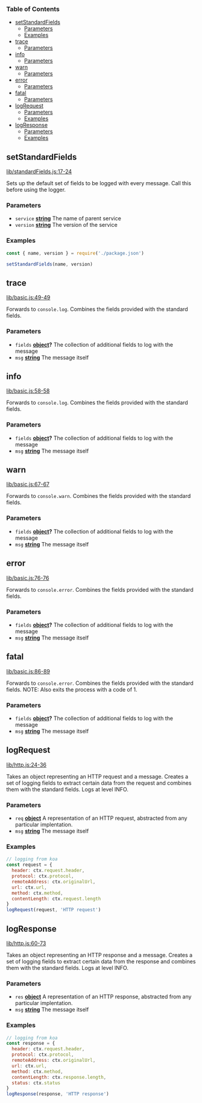 ### Table of Contents

-   [setStandardFields][1]
    -   [Parameters][2]
    -   [Examples][3]
-   [trace][4]
    -   [Parameters][5]
-   [info][6]
    -   [Parameters][7]
-   [warn][8]
    -   [Parameters][9]
-   [error][10]
    -   [Parameters][11]
-   [fatal][12]
    -   [Parameters][13]
-   [logRequest][14]
    -   [Parameters][15]
    -   [Examples][16]
-   [logResponse][17]
    -   [Parameters][18]
    -   [Examples][19]

## setStandardFields

[lib/standardFields.js:17-24][20]

Sets up the default set of fields to be logged with every message.
Call this before using the logger.

### Parameters

-   `service` **[string][21]** The name of parent service
-   `version` **[string][21]** The version of the service

### Examples

```javascript
const { name, version } = require('./package.json')

setStandardFields(name, version)
```

## trace

[lib/basic.js:49-49][22]

Forwards to `console.log`.
Combines the fields provided with the standard fields.

### Parameters

-   `fields` **[object][23]?** The collection of additional fields to log with the message
-   `msg` **[string][21]** The message itself

## info

[lib/basic.js:58-58][24]

Forwards to `console.log`.
Combines the fields provided with the standard fields.

### Parameters

-   `fields` **[object][23]?** The collection of additional fields to log with the message
-   `msg` **[string][21]** The message itself

## warn

[lib/basic.js:67-67][25]

Forwards to `console.warn`.
Combines the fields provided with the standard fields.

### Parameters

-   `fields` **[object][23]?** The collection of additional fields to log with the message
-   `msg` **[string][21]** The message itself

## error

[lib/basic.js:76-76][26]

Forwards to `console.error`.
Combines the fields provided with the standard fields.

### Parameters

-   `fields` **[object][23]?** The collection of additional fields to log with the message
-   `msg` **[string][21]** The message itself

## fatal

[lib/basic.js:86-89][27]

Forwards to `console.error`.
Combines the fields provided with the standard fields.
NOTE: Also exits the process with a code of 1.

### Parameters

-   `fields` **[object][23]?** The collection of additional fields to log with the message
-   `msg` **[string][21]** The message itself

## logRequest

[lib/http.js:24-36][28]

Takes an object representing an HTTP request and a message.
Creates a set of logging fields to extract certain data from the request
and combines them with the standard fields.
Logs at level INFO.

### Parameters

-   `req` **[object][23]** A representation of an HTTP request, abstracted from any particular implentation.
-   `msg` **[string][21]** The message itself

### Examples

```javascript
// logging from koa
const request = {
  header: ctx.request.header,
  protocol: ctx.protocol,
  remoteAddress: ctx.originalUrl,
  url: ctx.url,
  method: ctx.method,
  contentLength: ctx.request.length
}
logRequest(request, 'HTTP request')
```

## logResponse

[lib/http.js:60-73][29]

Takes an object representing an HTTP response and a message.
Creates a set of logging fields to extract certain data from the response
and combines them with the standard fields.
Logs at level INFO.

### Parameters

-   `res` **[object][23]** A representation of an HTTP response, abstracted from any particular implentation.
-   `msg` **[string][21]** The message itself

### Examples

```javascript
// logging from koa
const response = {
  header: ctx.request.header,
  protocol: ctx.protocol,
  remoteAddress: ctx.originalUrl,
  url: ctx.url,
  method: ctx.method,
  contentLength: ctx.response.length,
  status: ctx.status
}
logResponse(response, 'HTTP response')
```

[1]: #setstandardfields

[2]: #parameters

[3]: #examples

[4]: #trace

[5]: #parameters-1

[6]: #info

[7]: #parameters-2

[8]: #warn

[9]: #parameters-3

[10]: #error

[11]: #parameters-4

[12]: #fatal

[13]: #parameters-5

[14]: #logrequest

[15]: #parameters-6

[16]: #examples-1

[17]: #logresponse

[18]: #parameters-7

[19]: #examples-2

[20]: https://git@github.com/:nicklanng/noderus/blob/068d3c9522657bd29febf8a366373f474bf5e005/lib/standardFields.js#L17-L24 "Source code on GitHub"

[21]: https://developer.mozilla.org/docs/Web/JavaScript/Reference/Global_Objects/String

[22]: https://git@github.com/:nicklanng/noderus/blob/068d3c9522657bd29febf8a366373f474bf5e005/lib/basic.js#L49-L49 "Source code on GitHub"

[23]: https://developer.mozilla.org/docs/Web/JavaScript/Reference/Global_Objects/Object

[24]: https://git@github.com/:nicklanng/noderus/blob/068d3c9522657bd29febf8a366373f474bf5e005/lib/basic.js#L58-L58 "Source code on GitHub"

[25]: https://git@github.com/:nicklanng/noderus/blob/068d3c9522657bd29febf8a366373f474bf5e005/lib/basic.js#L67-L67 "Source code on GitHub"

[26]: https://git@github.com/:nicklanng/noderus/blob/068d3c9522657bd29febf8a366373f474bf5e005/lib/basic.js#L76-L76 "Source code on GitHub"

[27]: https://git@github.com/:nicklanng/noderus/blob/068d3c9522657bd29febf8a366373f474bf5e005/lib/basic.js#L86-L89 "Source code on GitHub"

[28]: https://git@github.com/:nicklanng/noderus/blob/068d3c9522657bd29febf8a366373f474bf5e005/lib/http.js#L24-L36 "Source code on GitHub"

[29]: https://git@github.com/:nicklanng/noderus/blob/068d3c9522657bd29febf8a366373f474bf5e005/lib/http.js#L60-L73 "Source code on GitHub"
